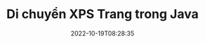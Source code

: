 ---
############################# Static ############################
layout: "auto-gen-merger"
date: 2022-10-19T08:28:35
draft: false
otherformats: ppsx ppt pptx rtf tex vdx vsdm vsdx vssm vssx vstm vstx vsx vtx xlam xls

############################# Head ############################
head_title: "Di chuyển XPS Trang trong Java"
head_description: "Di chuyển các trang trong tài liệu XPS trong Java đến bất kỳ vị trí nào bằng cách sử dụng API hợp nhất tài liệu."

############################# Header ############################
title: "Di chuyển XPS Trang trong Java"
description: "Di chuyển các Trang XPS với một vài dòng mã Java."
bg_image: "https://cms.admin.containerize.com/templates/aspose/App_Themes/V3/images/bg/header1.png"
bg_overlay: false
button:
    enable: true
    icon: "fas fa-arrow-down"
    label: "Tải xuống bản dùng thử miễn phí"
    link: "https://downloads.groupdocs.com/merger/java"

############################# SubMenu ############################
submenu:
    enable: true

    left:
        img_alt: "GroupDocs.Merger for Java"
        image: "https://cms.admin.containerize.com/templates/groupdocs/images/product-logos/90x90-noborder/groupdocs-merger-java.png"
        product: "GroupDocs.Merger"
        platform: "Java"

    middle:
        button:

            # button loop
            - link: "https://apireference.groupdocs.com/merger/java"
              text: "Tham chiếu API"

            # button loop
            - link: "https://github.com/groupdocs-merger"
              text: "Ví dụ về mã"

            # button loop
            - link: "https://products.groupdocs.app/merger/family"
              text: "Bản trình diễn trực tiếp"

            # button loop
            - link: "https://purchase.groupdocs.com/pricing/merger/java"
              text: "Định giá"

    right:
        link_download: "https://downloads.groupdocs.com/merger"
        link_learn: "https://docs.groupdocs.com/merger/java"
        link_buy: "https://purchase.groupdocs.com"

############################# About ############################
about:
    enable: true
    title: "Giới thiệu về API GroupDocs.Merger for Java"
    content: |
        [GroupDocs.Merger for Java] (/vi/merge/java/) cung cấp một giải pháp đơn giản để hợp nhất và tách một cách an toàn giữa nhiều định dạng tài liệu bao gồm PDF, Microsoft Office (Word, Excel, PowerPoint , OneNote), OpenDocument, HTML, hình ảnh và nhiều thứ khác trong các ứng dụng Java. Chỉ cần thêm một vài dòng mã, hãy thực hiện một số thao tác trên tài liệu như di chuyển, xóa, xoay, hoán đổi, trích xuất hoặc thay đổi hướng của các trang trong tài liệu. API hợp nhất tài liệu cũng hỗ trợ xem trước các trang tài liệu dưới dạng hình ảnh để phân tích cấu trúc tài liệu, định dạng và nội dung trên trang.
        
        API GroupDocs.Merger là một lựa chọn đúng đắn cho các giải pháp công ty cần các tính năng di chuyển trang tệp. Các API này được hỗ trợ tốt trên tất cả các hệ điều hành và nền tảng chính bao gồm J2SE 7.0 (1.7), J2SE 8.0 (1.8), Java 10.

############################# Steps ############################
steps:
    enable: true
    title_left: "Di chuyển XPS Trang Tệp trong Java"
    content_left: |
        [GroupDocs.Merger for Java] (/vi/merge/java/) giúp các nhà phát triển Java dễ dàng di chuyển các trang trong tệp XPS bằng cách thực hiện một vài bước đơn giản .
        
        * Khởi tạo ** MoveOptions ** để chỉ định số trang hiện tại và trang mới.
        * Tạo phiên bản mới của ** Merger ** và chuyển đường dẫn tài liệu nguồn làm tham số khởi tạo.
        * Gọi ** movePage ** và chuyển đối tượng ** MoveOptions **.
        * Gọi ** save ** và chỉ định đường dẫn tệp để lưu tài liệu kết quả.

    title_right: "yêu cầu hệ thống"
    content_right: |
        API GroupDocs.Merger for Java được hỗ trợ trên tất cả các nền tảng và hệ điều hành chính. Trước khi thực hiện mã bên dưới, hãy đảm bảo rằng bạn đã cài đặt các điều kiện tiên quyết sau trên hệ thống của mình.

        * Hệ điều hành: Microsoft Windows, Linux, MacOS
        * Môi trường phát triển: NetBeans, IntelliJ IDEA, Eclipse
        * Các khuôn khổ: J2SE 7.0 (1.7), J2SE 8.0 (1.8), Java 10
        * Tải xuống phiên bản mới nhất của GroupDocs.Merger for Java từ [Maven] (https://repository.groupdocs.com/webapp/#/artifacts/browse/tree/General/repo/com/groupdocs/groupdocs-merger)
         
    code: |
     {{% merger/additional-styles %}}
     {{< merger/code-merger title="Cách di chuyển các trang tệp XPS bằng mã mẫu Java">}}

        ```java    
        // Di chuyển các trang tệp XPS bằng API GroupDocs.Merger
        int pageNumber = 6;
        int newPageNumber = 1;

        // Khởi tạo lớp MoveOptions để chỉ định số trang hiện tại và trang mới
        MoveOptions moveOptions = new MoveOptions(pageNumber, newPageNumber);

        // Khởi tạo hợp nhất với tài liệu đầu vào XPS
        Merger merger = new Merger("input.xps");

        // Gọi phương thức movePage và chuyển đối tượng MoveOptions cho nó
        merger.movePage(moveOptions);
    
        // Gọi phương thức lưu và chuyển đường dẫn tệp mong muốn để lưu tài liệu đầu ra
        merger.save("output.xps");
        ```
     {{< /merger/code-merger >}}

############################# Demos ############################
demos:
    enable: true
    title: "Bản trình diễn Trực tiếp - Di chuyển XPS Trang trực tuyến"
    content: |
       Di chuyển các trang tệp XPS ngay bây giờ bằng cách truy cập trang web [GroupDocs.Merger Live Demos] (https://products.groupdocs.app/splitter/move-pages/ xps) trang web.
       Bản demo trực tiếp có những lợi ích sau.
        
############################# About Formats ############################
about_formats:
    enable: true

############################# More Formats ############################
more_formats:
    enable: true
    title: "Di chuyển các trang của các định dạng tài liệu khác"
    content: |
        Java tài liệu API tách và sáp nhập cho các định dạng tệp và hình ảnh. Di chuyển một số định dạng tệp phổ biến như được nêu bên dưới.

############################# Back to top ###############################
back_to_top:
    enable: true
---